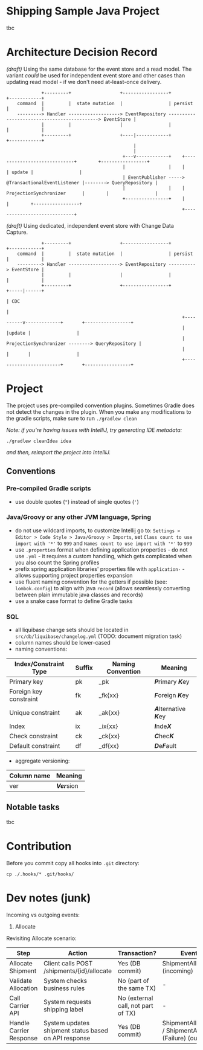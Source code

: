 # Shipping Sample Java Project

tbc

# Architecture Decision Record

_(draft)_ Using the same database for the event store and a read model.
The variant _could_ be used for independent event store and other cases than updating read model -
if we don't need at-least-once delivery.

```
             +---------+                  +-----------------+                                           +------------+     
    command  |         |  state mutation  |                 | persist                                   |            |     
    ---------> Handler -------------------> EventRepository --------------------------------------------> EventStore |     
             |         |                  |                 |                                           |            |     
             +---------+                  +----|------------+                                           +------------+     
                                               |                                                                           
                                               |                                                                           
                                           +---v------------+    +-----------------------------+        +-----------------+
                                           |                |    |                             | update |                 |
                                           | EventPublisher -----> @TransactionalEventListener |--------> QueryRepository |
                                           |                |    | ProjectionSynchronizer      |        |                 |
                                           +----------------+    |                             |        +-----------------+
                                                                 +-----------------------------+                           
```

_(draft)_ Using dedicated, independent event store with Change Data Capture.

```
             +---------+                  +-----------------+         +------------+                                 
    command  |         |  state mutation  |                 | persist |            |                                 
    ---------> Handler -------------------> EventRepository ----------> EventStore |                                 
             |         |                  |                 |         |            |                                 
             +---------+                  +-----------------+         +-----|------+                                 
                                                                            | CDC                                    
                                                                            |                                        
                                                                 +----------v-------------+       +-----------------+
                                                                 |                        |update |                 |
                                                                 | ProjectionSynchronizer --------> QueryRepository |
                                                                 |                        |       |                 |
                                                                 +------------------------+       +-----------------+
```

# Project

The project uses pre-compiled convention plugins. Sometimes Gradle does not detect the changes
in the plugin. When you make any modifications to the gradle scripts, make sure to run `./gradlew clean`

_Note: if you're having issues with IntelliJ, try generating IDE metadata:_

```shell
./gradlew cleanIdea idea
```

_and then, reimport the project into IntelliJ._

## Conventions

### Pre-compiled Gradle scripts

- use double quotes (`"`) instead of single quotes (`'`)

### Java/Groovy or any other JVM language, Spring

- do not use wildcard imports, to customize Intellij go to: `Settings > Editor > Code Style > Java/Groovy > Imports`,
  set `Class count to use import with '*'` to `999` and `Names count to use import with '*'` to `999`
- use `.properties` format when defining application properties - do not use `.yml` - it requires a custom handling,
  which gets complicated when you also count the Spring profiles
- prefix spring application libraries' properties file with `application-` - allows supporting project properties
  expansion
- use fluent naming convention for the getters if possible (see: `lombok.config`) to align with
  java `record` (allows seamlessly converting between plain immutable java classes and records)
- use a snake case format to define Gradle tasks

### SQL

- all liquibase change sets should be located in `src/db/liquibase/changelog.yml` (TODO: document migration task)
- column names should be lower-cased
- naming conventions:

| Index/Constraint Type  | Suffix | Naming Convention     | Meaning                     |
|------------------------|--------|-----------------------|-----------------------------|
| Primary key            | pk     | *<table-name>*_pk     | ***P***rimary ***K***ey     |
| Foreign key constraint | fk     | *<table-name>*_fk{xx} | ***F***oreign ***K***ey     |
| Unique constraint      | ak     | *<table-name>*_ak{xx} | ***A***lternative ***K***ey |
| Index                  | ix     | *<table-name>*_ix{xx} | ***I***nde***X***           |
| Check constraint       | ck     | *<table-name>*_ck{xx} | ***C***hec***K***           |
| Default constraint     | df     | *<table-name>*_df{xx} | ***D***e***F***ault         |

- aggregate versioning:

| Column name | Meaning       |
|-------------|---------------|
| ver         | ***Ver***sion |

## Notable tasks

tbc

# Contribution

Before you commit copy all hooks into `.git` directory:

```shell
cp ./.hooks/* .git/hooks/
```

# Dev notes (junk)

Incoming vs outgoing events:

1. Allocate

Revisiting Allocate scenario:

| Step                    | Action                                               | Transaction?                       | Event(s) Emitted                                                            |
|-------------------------|------------------------------------------------------|------------------------------------|-----------------------------------------------------------------------------|
| Allocate Shipment       | Client calls POST /shipments/{id}/allocate           | Yes (DB commit)                    | ShipmentAllocationRequested (incoming)                                      |
| Validate Allocation     | System checks business rules                         | No (part of the same TX)           | -                                                                           |
| Call Carrier API        | System requests shipping label                       | No (external call, not part of TX) | -                                                                           |
| Handle Carrier Response | System updates shipment status based on API response | Yes (DB commit)                    | ShipmentAllocated (Success) / ShipmentAllocationFailed (Failure) (outgoing) |
